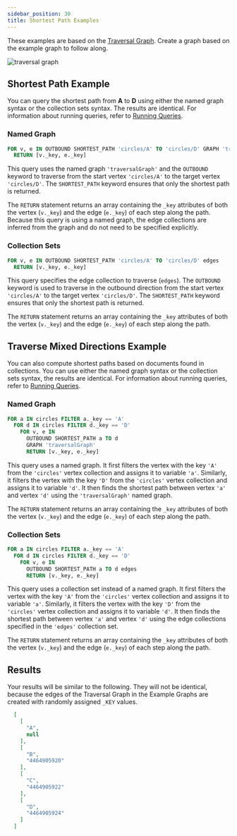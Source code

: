 ```yaml
---
sidebar_position: 30
title: Shortest Path Examples
---
```


These examples are based on the [Traversal Graph](../../graph-examples/example-graphs.md#the-traversal-graph). Create a graph based on the example graph to follow along.

![traversal graph](/img/graphs/traversal_graph.png)

## Shortest Path Example

You can query the shortest path from **A** to **D** using either the named graph syntax or the collection sets syntax. The results are identical. For information about running queries, refer to [Running Queries](../../../queries/running-queries).

### Named Graph

```sql
FOR v, e IN OUTBOUND SHORTEST_PATH 'circles/A' TO 'circles/D' GRAPH 'traversalGraph' 
  RETURN [v._key, e._key]
```

This query uses the named graph `'traversalGraph'` and the `OUTBOUND` keyword to traverse from the start vertex `'circles/A'` to the target vertex `'circles/D'`. The `SHORTEST_PATH` keyword ensures that only the shortest path is returned.

The `RETURN` statement returns an array containing the `_key` attributes of both the vertex (`v._key`) and the edge (`e._key`) of each step along the path. Because this query is using a named graph, the edge collections are inferred from the graph and do not need to be specified explicitly.

### Collection Sets

```sql
FOR v, e IN OUTBOUND SHORTEST_PATH 'circles/A' TO 'circles/D' edges 
  RETURN [v._key, e._key]
```

This query specifies the edge collection to traverse (`edges`). The `OUTBOUND` keyword is used to traverse in the outbound direction from the start vertex `'circles/A'` to the target vertex `'circles/D'`. The `SHORTEST_PATH` keyword ensures that only the shortest path is returned.

The `RETURN` statement returns an array containing the `_key` attributes of both the vertex (`v._key`) and the edge (`e._key`) of each step along the path.

## Traverse Mixed Directions Example

You can also compute shortest paths based on documents found in collections. You can use either the named graph syntax or the collection sets syntax, the results are identical. For information about running queries, refer to [Running Queries](../../../queries/running-queries).

### Named Graph

```sql
FOR a IN circles FILTER a._key == 'A' 
  FOR d IN circles FILTER d._key == 'D' 
    FOR v, e IN 
      OUTBOUND SHORTEST_PATH a TO d 
      GRAPH 'traversalGraph' 
      RETURN [v._key, e._key]
```

This query uses a named graph. It first filters the vertex with the key `'A'` from the `'circles'` vertex collection and assigns it to variable `'a'`. Similarly, it filters the vertex with the key `'D'` from the `'circles'` vertex collection and assigns it to variable `'d'`. It then finds the shortest path between vertex `'a'` and vertex `'d'` using the `'traversalGraph'` named graph.

The `RETURN` statement returns an array containing the `_key` attributes of both the vertex (`v._key`) and the edge (`e._key`) of each step along the path.

### Collection Sets

```sql
FOR a IN circles FILTER a._key == 'A' 
  FOR d IN circles FILTER d._key == 'D' 
    FOR v, e IN 
      OUTBOUND SHORTEST_PATH a TO d edges 
      RETURN [v._key, e._key]
```

This query uses a collection set instead of a named graph. It first filters the vertex with the key `'A'` from the `'circles'` vertex collection and assigns it to variable `'a'`. Similarly, it filters the vertex with the key `'D'` from the `'circles'` vertex collection and assigns it to variable `'d'`. It then finds the shortest path between vertex `'a'` and vertex `'d'` using the edge collections specified in the `'edges'` collection set.

The `RETURN` statement returns an array containing the `_key` attributes of both the vertex (`v._key`) and the edge (`e._key`) of each step along the path.

## Results

Your results will be similar to the following. They will not be identical, because the edges of the Traversal Graph in the Example Graphs are created with randomly assigned `_KEY` values.

```json
  [ 
    [
      "A",
      null
    ],
    [
      "B",
      "4464905920"
    ],
    [
      "C",
      "4464905922"
    ],
    [
      "D",
      "4464905924"
    ]
  ]
```

